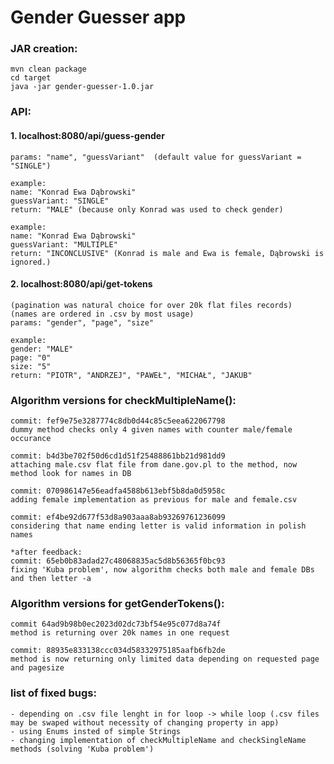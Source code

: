 # Gender Guesser app

### JAR creation:
	mvn clean package
	cd target
	java -jar gender-guesser-1.0.jar
	
### API:
#### 1. localhost:8080/api/guess-gender
    params: "name", "guessVariant"  (default value for guessVariant = "SINGLE")
    
    example: 
    name: "Konrad Ewa Dąbrowski"
    guessVariant: "SINGLE"
    return: "MALE" (because only Konrad was used to check gender)
    
    example:
    name: "Konrad Ewa Dąbrowski"
    guessVariant: "MULTIPLE"
    return: "INCONCLUSIVE" (Konrad is male and Ewa is female, Dąbrowski is ignored.)
    
#### 2. localhost:8080/api/get-tokens
    (pagination was natural choice for over 20k flat files records)
    (names are ordered in .csv by most usage)
    params: "gender", "page", "size"
    
    example: 
    gender: "MALE"
    page: "0"
    size: "5"
    return: "PIOTR", "ANDRZEJ", "PAWEŁ", "MICHAŁ", "JAKUB"

### Algorithm versions for checkMultipleName():

    commit: fef9e75e3287774c8db0d44c85c5eea622067798
    dummy method checks only 4 given names with counter male/female occurance
    
    commit: b4d3be702f50d6cd1d51f25488861bb21d981dd9
    attaching male.csv flat file from dane.gov.pl to the method, now method look for names in DB
    
    commit: 070986147e56eadfa4588b613ebf5b8da0d5958c
    adding female implementation as previous for male and female.csv
    
    commit: ef4be92d677f53d8a903aaa8ab93269761236099
    considering that name ending letter is valid information in polish names
    
    *after feedback:
    commit: 65eb0b83adad27c48068835ac5d8b56365f0bc93
    fixing 'Kuba problem', now algorithm checks both male and female DBs and then letter -a 
    
### Algorithm versions for getGenderTokens():

    commit 64ad9b98b0ec2023d02dc73bf54e95c077d8a74f
    method is returning over 20k names in one request
    
    commit: 88935e833138ccc034d58332975185aafb6fb2de
    method is now returning only limited data depending on requested page and pagesize
    
### list of fixed bugs:

    - depending on .csv file lenght in for loop -> while loop (.csv files may be swaped without necessity of changing property in app)
    - using Enums insted of simple Strings
    - changing implementation of checkMultipleName and checkSingleName methods (solving 'Kuba problem')
    
    
